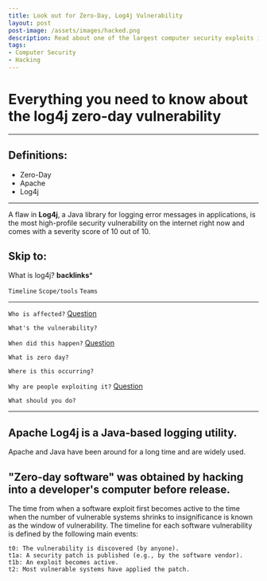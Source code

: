 ```yaml
---
title: Look out for Zero-Day, Log4j Vulnerability
layout: post
post-image: /assets/images/hacked.png
description: Read about one of the largest computer security exploits in 2021.
tags:
- Computer Security
- Hacking
---
```


# Everything you need to know about the log4j zero-day vulnerability
---

## Definitions:

* Zero-Day
* Apache
* Log4j

---

A flaw in **Log4j**, a Java library for logging error messages in applications, is the most high-profile security vulnerability on the internet right now and comes with a severity score of 10 out of 10.  

## Skip to:
What is log4j?
**backlinks***

`Timeline`
`Scope/tools`
`Teams`

---


`Who is affected?`
[Question](#link)

`What's the vulnerability?`

`When did this happen?`
[Question](#link)

`What is zero day?`

`Where is this occurring?`

`Why are people exploiting it?`
[Question](#link)

`What should you do?`


---

## Apache Log4j is a Java-based logging utility.

Apache and Java have been around for a long time and are widely used.

##

##  "Zero-day software" was obtained by hacking into a developer's computer before release.

The time from when a software exploit first becomes active to the time when the number of vulnerable systems shrinks to insignificance is known as the window of vulnerability. The timeline for each software vulnerability is defined by the following main events:

    t0: The vulnerability is discovered (by anyone).
    t1a: A security patch is published (e.g., by the software vendor).
    t1b: An exploit becomes active.
    t2: Most vulnerable systems have applied the patch.
